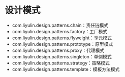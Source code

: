 # 设计模式
- com.liyulin.design.patterns.chain：责任链模式
- com.liyulin.design.patterns.factory：工厂模式
- com.liyulin.design.patterns.flyweight：享元模式
- com.liyulin.design.patterns.prototype：原型模式
- com.liyulin.design.patterns.proxy：代理模式
- com.liyulin.design.patterns.singleton：单例模式
- com.liyulin.design.patterns.strategy：策略模式
- com.liyulin.design.patterns.template：模板方法模式

